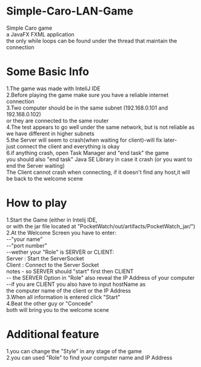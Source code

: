 # Simple-Caro-LAN-Game
Simple Caro game<br/>
a JavaFX FXML application<br/>
the only while loops can be found under the thread that maintain the connection</br>

# Some Basic Info
1.The game was made with InteliJ IDE<br/>
2.Before playing the game make sure you have a reliable internet connection<br/>
3.Two computer should be in the same subnet (192.168.0.101 and 192.168.0.102) <br/>
  or they are connected to the same router<br/>
4.The test appears to go well under the same network, but is not reliable as we have different in higher subnets<br/>
5.the Server will seem to crash(when waiting for client)-will fix later-<br/>
  just connect the client and everything is okay<br/>
6.if anything crash, open Task Manager and "end task" the game<br/>
  you should also "end task" Java SE Library in case it crash (or you want to end the Server waiting)<br/>
  The Client cannot crash when connecting, if it doesn't find any host,it will be back to the welcome scene<br/>


# How to play
1.Start the Game (either in Intelij IDE, <br/>
or with the jar file located at "PocketWatch/out/artifacts/PocketWatch_jar/")<br/>
2.At the Welcome Screen you have to enter:<br/>
--"your name"<br/>
--"port number"<br/>
--wether your "Role" is SERVER or CLIENT:<br/>
    Server : Start the ServerSocket<br/>
    Client : Connect to the Server Socket<br/>
    notes - so SERVER should "start" first then CLIENT<br/>
-- the SERVER Option in "Role" also reveal the IP Address of your computer <br/>
--if you are CLIENT you also have to input hostName as <br/>
the computer name of the client or the IP Address<br/>
3.When all information is entered click "Start"<br/>
4.Beat the other guy or "Concede"<br/>
  both will bring you to the welcome scene<br/>

# Additional feature
1.you can change the "Style" in any stage of the game<br/>
2.you can used "Role" to find your computer name and IP Address<br/> 
